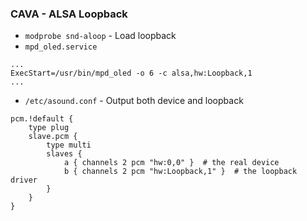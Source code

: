 ### CAVA - ALSA Loopback
- `modprobe snd-aloop` - Load loopback
- `mpd_oled.service`
```
...
ExecStart=/usr/bin/mpd_oled -o 6 -c alsa,hw:Loopback,1
...
```
- `/etc/asound.conf` - Output both device and loopback
```
pcm.!default {
	type plug
	slave.pcm {
		type multi
		slaves {
			a { channels 2 pcm "hw:0,0" }  # the real device
			b { channels 2 pcm "hw:Loopback,1" }  # the loopback driver
		}
	}
}
```

